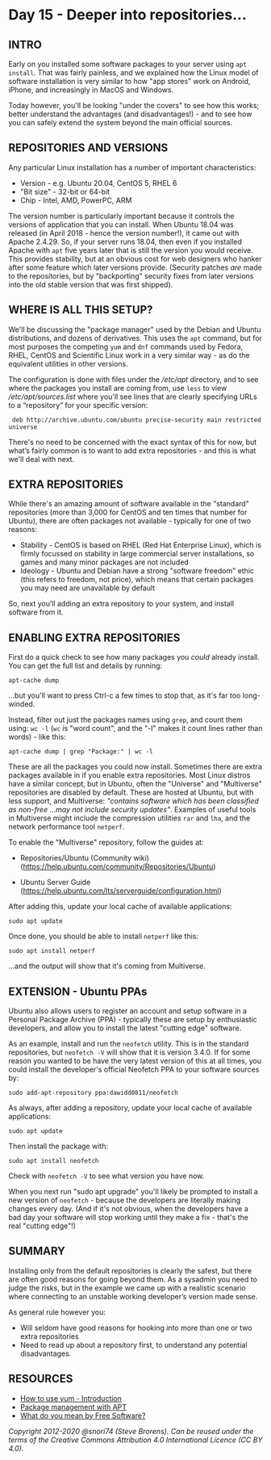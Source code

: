 # Day 15 - Deeper into repositories...

## INTRO

Early on you installed some software packages to your server using `apt install`. That was fairly painless, and we explained how the Linux model of software installation is very similar to how "app stores" work on Android, iPhone, and increasingly in MacOS and Windows.

Today however, you'll be looking "under the covers" to see how this works; better understand the advantages (and disadvantages!) - and to see how you can safely extend the system beyond the main official sources.

## REPOSITORIES AND VERSIONS

Any particular Linux installation has a number of important characteristics:

* Version - e.g. Ubuntu 20.04, CentOS 5, RHEL 6
* "Bit size"  - 32-bit or 64-bit
* Chip - Intel, AMD, PowerPC, ARM

The version number is particularly important because it controls the versions of application that you can install. When Ubuntu 18.04 was released (in April 2018 - hence the version number!), it came out with Apache 2.4.29. So, if your server runs 18.04, then even if you installed Apache with `apt` five years later that is still the version you would receive. This provides stability, but at an obvious cost for web designers who hanker after some feature which later versions provide. (Security patches _are_ made to the repositories, but by "backporting" security fixes from later versions into the old stable version that was first shipped).

## WHERE IS ALL THIS SETUP?

We'll be discussing the "package manager" used by the Debian and Ubuntu distributions, and dozens of derivatives. This uses the `apt` command, but for most purposes the competing `yum` and `dnf` commands used by Fedora, RHEL, CentOS and Scientific Linux work in a very similar way - as do the equivalent utilities in  other versions.

The configuration is done with files under the _/etc/apt_ directory, and to see where the packages you install are coming from, use `less` to view _/etc/apt/sources.list_ where you'll see lines that are clearly specifying URLs to a “repository” for your specific version:

     deb http://archive.ubuntu.com/ubuntu precise-security main restricted universe

There's no need to be concerned with the exact syntax of this for now, but what’s fairly common is to want to add extra repositories - and this is what we'll deal with next.

## EXTRA REPOSITORIES

While there's an amazing amount of software available in the "standard" repositories (more than 3,000 for CentOS and ten times that number for Ubuntu), there are often packages not available - typically for one of two reasons:

* Stability   -   CentOS is based on RHEL (Red Hat Enterprise Linux), which is firmly focussed on stability in large commercial server installations, so games and many minor packages are not included
* Ideology   -   Ubuntu and Debian have a strong "software freedom" ethic (this refers to freedom, not price), which means that certain packages you may need are unavailable by default

So, next you’ll adding an extra repository to your system, and install software from it.

## ENABLING EXTRA REPOSITORIES 

First do a quick check to see how many packages you *could* already install. You can get the full list and details by running:

`apt-cache dump`

...but you'll want to press Ctrl-c a few times to stop that, as it's far too long-winded.

Instead, filter out just the packages names using `grep`, and count them using: `wc -l` (`wc` is "word count", and the "-l" makes it count lines rather than words) - like this:

`apt-cache dump | grep "Package:" | wc -l`

These are all the packages you could now install. Sometimes there are extra packages available in if you enable extra repositories. Most Linux distros have a similar concept, but in Ubuntu, often the "Universe" and "Multiverse" repositories are disabled by default. These are hosted at Ubuntu, but with less support, and Multiverse: _"contains software which has been classified as non-free ...may not include security updates"_. Examples of useful tools in Multiverse might include the compression utilities `rar` and `lha`, and the network performance tool `netperf`.

To enable the "Multiverse" repository, follow the guides at:
* Repositories/Ubuntu (Community wiki) (https://help.ubuntu.com/community/Repositories/Ubuntu)

* Ubuntu Server Guide (https://help.ubuntu.com/lts/serverguide/configuration.html)

After adding this, update your local cache of available applications:

`sudo apt update`

Once done, you should be able to install `netperf` like this:
     
`sudo apt install netperf`

...and the output will show that it's coming from Multiverse.

## EXTENSION - Ubuntu PPAs

Ubuntu also allows users to register an account and setup software in a Personal Package Archive (PPA) - typically these are setup by enthusiastic developers, and allow you to install the latest "cutting edge" software.

As an example, install and run the `neofetch` utility. This is in the standard repositories, but `neofetch -V` will show that it is version 3.4.0. If for some reason you wanted to be have the very latest version of this at all times, you could install the developer's official Neofetch PPA to your software sources by:

`sudo add-apt-repository ppa:dawidd0811/neofetch`

As always, after adding a repository, update your local cache of available applications:

`sudo apt update`

Then install the package with:
    
`sudo apt install neofetch`

Check with `neofetch -V` to see what version you have now.

When you next run "sudo apt upgrade" you'll likely be prompted to install a new version of `neofetch` - because the developers are literally making changes every day. (And if it's not obvious, when the developers have a bad day your software will stop working until they make a fix - that's the real "cutting edge"!)

## SUMMARY

Installing only from the default repositories is clearly the safest, but there are often good reasons for going beyond them. As a sysadmin you need to judge the risks, but in the example we came up with a realistic scenario where connecting to an unstable working developer’s version made sense.

As general rule however you:

* Will seldom have good reasons for hooking into more than one or two extra repositories
* Need to read up about a repository first, to understand any potential disadvantages.


## RESOURCES

* [How to use yum - Introduction](http://fedoranews.org/tchung/howto/2003-11-09-yum-intro.shtml)
* [Package management with APT](https://help.ubuntu.com/community/AptGet/Howto)
* [What do you mean by Free Software?](http://www.debian.org/intro/free)

*Copyright 2012-2020 @snori74 (Steve Brorens). Can be reused under the terms of the Creative Commons Attribution 4.0 International Licence (CC BY 4.0).*
